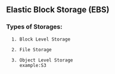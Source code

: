 ## Elastic Block Storage (EBS)

  ### Types of Storages:

      1. Block Level Storage

      2. File Storage

      3. Object Level Storage 
         example:S3

